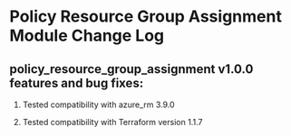 # Policy Resource Group Assignment Module Change Log



## policy_resource_group_assignment v1.0.0 features and bug fixes:



1. Tested compatibility with azure_rm 3.9.0

2. Tested compatibility with Terraform version 1.1.7